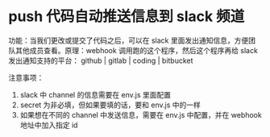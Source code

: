 # push 代码自动推送信息到 slack 频道

功能：当我们更改或提交了代码之后，可以在 slack 里面发出通知信息，方便团队其他成员查看。原理：webhook 调用跑的这个程序，然后这个程序再给 slack 发出通知支持的平台： github | gitlab | coding | bitbucket

注意事项：

1.  slack 中 channel 的信息需要在 env.js 里面配置
2.  secret 为非必填，但如果要填的话，要和 env.js 中的一样
3.  如果想在不同的 channel 中发送信息，需要在 env.js 中配置，并在 webhook 地址中加入指定 id
